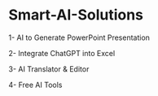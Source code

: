# Smart-AI-Solutions

1- AI to Generate PowerPoint Presentation

2- Integrate ChatGPT into Excel

3- AI Translator & Editor

4- Free AI Tools
